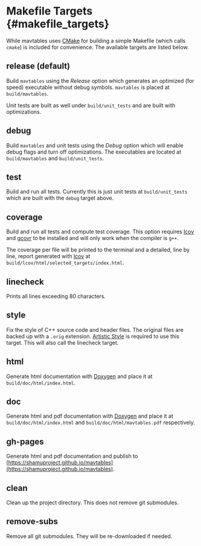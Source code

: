 Makefile Targets {#makefile_targets}
====================================

While mavtables uses [CMake](https://cmake.org/) for building a simple Makefile
(which calls `cmake`) is included for convenience.  The available targets are
listed below.


## release (default)

Build `mavtables` using the _Release_ option which generates an optimized (for
speed) executable without debug symbols.  `mavtables` is placed at
`build/mavtables`.

Unit tests are built as well under `build/unit_tests` and are built with
optimizations.


## debug

Build `mavtables` and unit tests using the _Debug_ option which will enable
debug flags and turn off optimizations.  The executables are located at
`build/mavtables` and `build/unit_tests`.


## test

Build and run all tests.  Currently this is just unit tests at
`build/unit_tests` which are built with the `debug` target above.


## coverage

Build and run all tests and compute test coverage.  This option requires
[lcov](http://ltp.sourceforge.net/coverage/lcov.php) and
[gcovr](http://gcovr.com/) to be installed and will only work when the compiler
is `g++`.

The coverage per file will be printed to the terminal and a detailed, line by
line, report generated with [lcov](http://ltp.sourceforge.net/coverage/lcov.php)
at `build/lcov/html/selected_targets/index.html`.


## linecheck

Prints all lines exceeding 80 characters.


## style

Fix the style of C++ source code and header files.  The original files are
backed up with a `.orig` extension.  [Artistic
Style](http://astyle.sourceforge.net/) is required to use this target.  This
will also call the linecheck target.


## html

Generate html documentation with
[Doxygen](http://www.stack.nl/~dimitri/doxygen/) and place it at
`build/doc/html/index.html`.


## doc

Generate html and pdf documentation with
[Doxygen](http://www.stack.nl/~dimitri/doxygen/) and place it at
`build/doc/html/index.html` and `build/doc/html/mavtables.pdf` respectively.


## gh-pages

Generate html and pdf documentation and publish to
[https://shamuproject.github.io/mavtables](https://shamuproject.github.io/mavtables).


## clean

Clean up the project directory.  This does not remove git submodules.


## remove-subs

Remove all git submodules.  They will be re-downloaded if needed.
